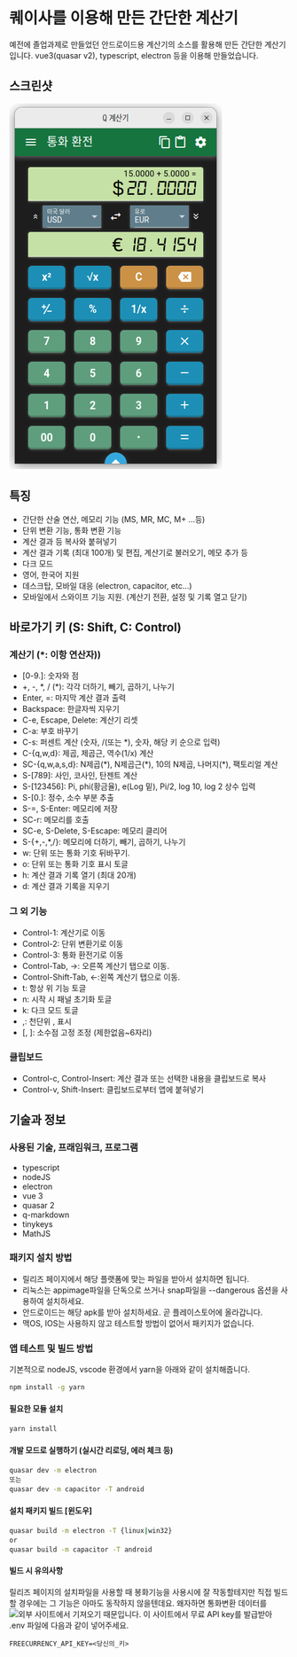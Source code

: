 # 퀘이사를 이용해 만든 간단한 계산기

예전에 졸업과제로 만들었던 안드로이드용 계산기의 소스를 활용해 만든 간단한 계산기 입니다. vue3(quasar v2), typescript, electron 등을 이용해 만들었습니다.

## 스크린샷

![Screenshot](https://github.com/from104/qcalc/raw/main/assets/screenshot_v0.8.0-ko.png)

## 특징

- 간단한 산술 연산, 메모리 기능 (MS, MR, MC, M+ ...등)
- 단위 변환 기능, 통화 변환 기능
- 계산 결과 등 복사와 붙혀넣기
- 계산 결과 기록 (최대 100개) 및 편집, 계산기로 불러오기, 메모 추가 등
- 다크 모드
- 영어, 한국어 지원
- 데스크탑, 모바일 대응 (electron, capacitor, etc...)
- 모바일에서 스와이프 기능 지원. (계산기 전환, 설정 및 기록 열고 닫기)

## 바로가기 키 (S: Shift, C: Control)

### 계산기 (\*: 이항 연산자))

- [0-9\.]: 숫자와 점
- +, -, \*, / (\*): 각각 더하기, 빼기, 곱하기, 나누기
- Enter, =: 마지막 계산 결과 출력
- Backspace: 한글자씩 지우기
- C-e, Escape, Delete: 계산기 리셋
- C-a: 부호 바꾸기
- C-s: 퍼센트 계산 (숫자, /(또는 \*), 숫자, 해당 키 순으로 입력)
- C-{q,w,d}: 제곱, 제곱근, 역수(1/x) 계산
- SC-{q,w,a,s,d}: N제곱(\*), N제곱근(\*), 10의 N제곱, 나머지(\*), 팩토리얼 계산
- S-[789]: 사인, 코사인, 탄젠트 계산
- S-[123456]: Pi, phi(황금율), e(Log 밑), Pi/2, log 10, log 2 상수 입력
- S-[0\.]: 정수, 소수 부분 추출
- S-=, S-Enter: 메모리에 저장
- SC-r: 메모리를 호출
- SC-e, S-Delete, S-Escape: 메모리 클리어
- S-{+,-,*,/}: 메모리에 더하기, 빼기, 곱하기, 나누기
- w: 단위 또는 통화 기호 뒤바꾸기.
- o: 단위 또는 통화 기호 표시 토글
- h: 계산 결과 기록 열기 (최대 20개)
- d: 계산 결과 기록을 지우기

### 그 외 기능

- Control-1: 계산기로 이동
- Control-2: 단위 변환기로 이동
- Control-3: 통화 환전기로 이동
- Control-Tab, ->: 오른쪽 계산기 탭으로 이동.
- Control-Shift-Tab, <-:왼쪽 계산기 탭으로 이동.
- t: 항상 위 기능 토글
- n: 시작 시 패널 초기화 토글
- k: 다크 모드 토글
- ,: 천단위 , 표시
- [, ]: 소수점 고정 조정 (제한없음~6자리)

### 클립보드

- Control-c, Control-Insert: 계산 결과 또는 선택한 내용을 클립보드로 복사
- Control-v, Shift-Insert: 클립보드로부터 앱에 붙혀넣기

## 기술과 정보

### 사용된 기술, 프래임워크, 프로그램

- typescript
- nodeJS
- electron
- vue 3
- quasar 2
- q-markdown
- tinykeys
- MathJS

### 패키지 설치 방법

- 릴리즈 페이지에서 해당 플랫폼에 맞는 파일을 받아서 설치하면 됩니다.
- 리눅스는 appimage파일을 단독으로 쓰거나 snap파일을 --dangerous 옵션을 사용하여 설치하세요.
- 안드로이드는 해당 apk를 받아 설치하세요. 곧 플레이스토어에 올라갑니다.
- 맥OS, IOS는 사용하지 않고 테스트할 방법이 없어서 패키지가 없습니다.

### 앱 테스트 및 빌드 방법

기본적으로 nodeJS, vscode 환경에서 yarn을 아래와 같이 설치해줍니다.

```bash
npm install -g yarn
```

#### 필요한 모듈 설치

```bash
yarn install
```

#### 개발 모드로 실행하기 (실시간 리로딩, 에러 체크 등)

```bash
quasar dev -m electron
또는
quasar dev -m capacitor -T android
```

#### 설치 패키지 빌드 [윈도우]

```bash
quasar build -m electron -T {linux|win32}
or
quasar build -m capacitor -T android
```

#### 빌드 시 유의사항

릴리즈 페이지의 설치파일을 사용할 때 봉화기능을 사용시에 잘 작동할테지만 직접 빌드할 경우에는 그 기능은 아마도 동작하지 않을텐데요. 왜자하면 통화변환 데이터를 ![외부 사이트](https://freecurrencyapi.com/)에서 기져오기 때문입니다. 이 사이트에서 무료 API key를 발급받아 .env 파일에 다음과 같이 넣어주세요.

```plaintext
FREECURRENCY_API_KEY=<당신의_키>
```
